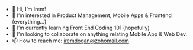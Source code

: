 - 👋 Hi, I’m Irem! 
- 👀 I’m interested in Product Management, Mobile Apps & Frontend (everything...)
- 🌱 I’m currently learning Front End Coding 101 (hopefully)
- 💞️ I’m looking to collaborate on anything relating Mobile App & Web Dev.
- 📫 How to reach me: iremdogan@zohomail.com

<!---
maxtasticasaurus/maxtasticasaurus is a ✨ special ✨ repository because its `README.md` (this file) appears on your GitHub profile.
You can click the Preview link to take a look at your changes.
--->
